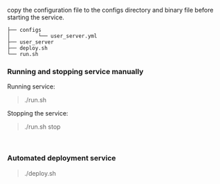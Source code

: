 
copy the configuration file to the configs directory and binary file before starting the service.

```
├── configs
│         └── user_server.yml
├── user_server
├── deploy.sh
└── run.sh
```

### Running and stopping service manually

Running service:

> ./run.sh

Stopping the service:

> ./run.sh stop

<br>

### Automated deployment service

> ./deploy.sh
